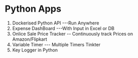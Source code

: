 # Python Apps

1. Dockerised Python API ---Run Anywhere
2. Expense DashBoard ---With Input in Excel or DB
3. Onlice Sale Price Tracker -- Continuously track Prices on Amazon/Flipkart
4. Variable Timer --- Multiple Timers Tinkter
5. Key Logger in Python
